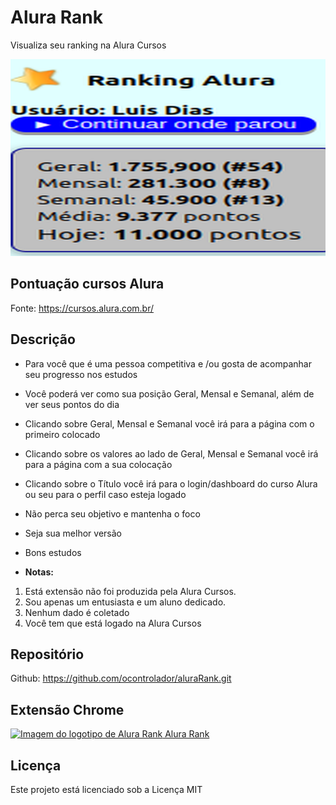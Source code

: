 # Alura Rank

Visualiza seu ranking na Alura Cursos

![Imagem Alura Rank](alura.png)

## Pontuação cursos Alura

Fonte: https://cursos.alura.com.br/


## Descrição

+ Para você que é uma pessoa competitiva e /ou gosta de acompanhar seu progresso nos estudos
+ Você poderá ver como sua posição Geral, Mensal e Semanal, além de ver seus pontos do dia
+ Clicando sobre Geral, Mensal e Semanal você irá para a página com o primeiro colocado
+ Clicando sobre os valores ao lado de Geral, Mensal e Semanal você irá para a página com a sua colocação
+ Clicando sobre o Título você irá para o login/dashboard do curso Alura ou seu para o perfil caso esteja logado
+ Não perca seu objetivo e mantenha o foco
+ Seja sua melhor versão
+ Bons estudos

+ **Notas:** 
1. Está extensão não foi produzida pela Alura Cursos. 
2. Sou apenas um entusiasta e um aluno dedicado.
3. Nenhum dado é coletado
4. Você tem que está logado na Alura Cursos

## Repositório

Github: https://github.com/ocontrolador/aluraRank.git

## Extensão Chrome

[![Imagem do logotipo de Alura Rank](https://lh3.googleusercontent.com/L_8RpQpmaBmKM8dFgrXffe-KUylD9wNd083ghvYAoRX5MuTqD-FlG7SPIR2WONBgcMa6m1XPEsKtitJVz1QoQlb4=s60) Alura Rank](https://chromewebstore.google.com/detail/alura-rank/kjeinnlomeabhpphifhofhihapfkpcip)

## Licença

Este projeto está licenciado sob a Licença MIT
